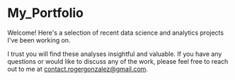 # My_Portfolio

Welcome! Here's a selection of recent data science and analytics projects I've been working on.

I trust you will find these analyses insightful and valuable.
If you have any questions or would like to discuss any of the work, please feel free to reach out to me at contact.rogergonzalez@gmail.com.
